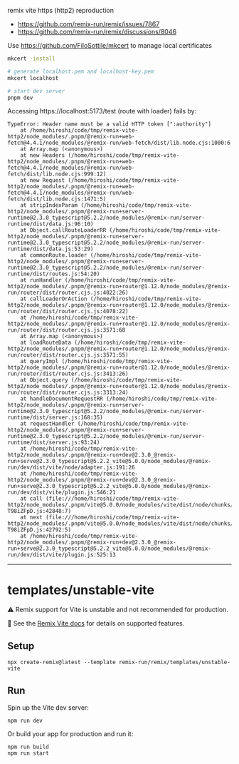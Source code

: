 remix vite https (http2) reproduction

- https://github.com/remix-run/remix/issues/7867
- https://github.com/remix-run/remix/discussions/8046

Use https://github.com/FiloSottile/mkcert to manage local certificates

```sh
mkcert -install

# generate localhost.pem and localhost-key.pem
mkcert localhost

# start dev server
pnpm dev
```

Accessing https://localhost:5173/test (route with loader) fails by:

```
TypeError: Header name must be a valid HTTP token [":authority"]
    at /home/hiroshi/code/tmp/remix-vite-http2/node_modules/.pnpm/@remix-run+web-fetch@4.4.1/node_modules/@remix-run/web-fetch/dist/lib.node.cjs:1000:6
    at Array.map (<anonymous>)
    at new Headers (/home/hiroshi/code/tmp/remix-vite-http2/node_modules/.pnpm/@remix-run+web-fetch@4.4.1/node_modules/@remix-run/web-fetch/dist/lib.node.cjs:999:12)
    at new Request (/home/hiroshi/code/tmp/remix-vite-http2/node_modules/.pnpm/@remix-run+web-fetch@4.4.1/node_modules/@remix-run/web-fetch/dist/lib.node.cjs:1471:5)
    at stripIndexParam (/home/hiroshi/code/tmp/remix-vite-http2/node_modules/.pnpm/@remix-run+server-runtime@2.3.0_typescript@5.2.2/node_modules/@remix-run/server-runtime/dist/data.js:96:10)
    at Object.callRouteLoaderRR (/home/hiroshi/code/tmp/remix-vite-http2/node_modules/.pnpm/@remix-run+server-runtime@2.3.0_typescript@5.2.2/node_modules/@remix-run/server-runtime/dist/data.js:53:29)
    at commonRoute.loader (/home/hiroshi/code/tmp/remix-vite-http2/node_modules/.pnpm/@remix-run+server-runtime@2.3.0_typescript@5.2.2/node_modules/@remix-run/server-runtime/dist/routes.js:54:20)
    at runHandler (/home/hiroshi/code/tmp/remix-vite-http2/node_modules/.pnpm/@remix-run+router@1.12.0/node_modules/@remix-run/router/dist/router.cjs.js:4022:26)
    at callLoaderOrAction (/home/hiroshi/code/tmp/remix-vite-http2/node_modules/.pnpm/@remix-run+router@1.12.0/node_modules/@remix-run/router/dist/router.cjs.js:4078:22)
    at /home/hiroshi/code/tmp/remix-vite-http2/node_modules/.pnpm/@remix-run+router@1.12.0/node_modules/@remix-run/router/dist/router.cjs.js:3571:68
    at Array.map (<anonymous>)
    at loadRouteData (/home/hiroshi/code/tmp/remix-vite-http2/node_modules/.pnpm/@remix-run+router@1.12.0/node_modules/@remix-run/router/dist/router.cjs.js:3571:55)
    at queryImpl (/home/hiroshi/code/tmp/remix-vite-http2/node_modules/.pnpm/@remix-run+router@1.12.0/node_modules/@remix-run/router/dist/router.cjs.js:3413:26)
    at Object.query (/home/hiroshi/code/tmp/remix-vite-http2/node_modules/.pnpm/@remix-run+router@1.12.0/node_modules/@remix-run/router/dist/router.cjs.js:3313:24)
    at handleDocumentRequestRR (/home/hiroshi/code/tmp/remix-vite-http2/node_modules/.pnpm/@remix-run+server-runtime@2.3.0_typescript@5.2.2/node_modules/@remix-run/server-runtime/dist/server.js:168:35)
    at requestHandler (/home/hiroshi/code/tmp/remix-vite-http2/node_modules/.pnpm/@remix-run+server-runtime@2.3.0_typescript@5.2.2/node_modules/@remix-run/server-runtime/dist/server.js:93:24)
    at /home/hiroshi/code/tmp/remix-vite-http2/node_modules/.pnpm/@remix-run+dev@2.3.0_@remix-run+serve@2.3.0_typescript@5.2.2_vite@5.0.0/node_modules/@remix-run/dev/dist/vite/node/adapter.js:191:26
    at /home/hiroshi/code/tmp/remix-vite-http2/node_modules/.pnpm/@remix-run+dev@2.3.0_@remix-run+serve@2.3.0_typescript@5.2.2_vite@5.0.0/node_modules/@remix-run/dev/dist/vite/plugin.js:546:21
    at call (file:///home/hiroshi/code/tmp/remix-vite-http2/node_modules/.pnpm/vite@5.0.0/node_modules/vite/dist/node/chunks/dep-T98iZFpD.js:42848:7)
    at next (file:///home/hiroshi/code/tmp/remix-vite-http2/node_modules/.pnpm/vite@5.0.0/node_modules/vite/dist/node/chunks/dep-T98iZFpD.js:42792:5)
    at /home/hiroshi/code/tmp/remix-vite-http2/node_modules/.pnpm/@remix-run+dev@2.3.0_@remix-run+serve@2.3.0_typescript@5.2.2_vite@5.0.0/node_modules/@remix-run/dev/dist/vite/plugin.js:525:13
```

---

# templates/unstable-vite

⚠️ Remix support for Vite is unstable and not recommended for production.

📖 See the [Remix Vite docs][remix-vite-docs] for details on supported features.

## Setup

```shellscript
npx create-remix@latest --template remix-run/remix/templates/unstable-vite
```

## Run

Spin up the Vite dev server:

```shellscript
npm run dev
```

Or build your app for production and run it:

```shellscript
npm run build
npm run start
```

[remix-vite-docs]: https://remix.run/docs/en/main/future/vite
